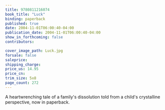 ```yaml
---
title: 9780811216074
book_title: "Luck"
binding: paperback
published: true
date: 2004-11-01T06:00:40-04:00
publication_date: 2004-11-01T06:00:40-04:00
show_in_forthcoming: false
contributors:

cover_image_path: Luck.jpg
forsale: false
saleprice:
shipping_charge:
price_us: 14.95
price_cn:
trim_size: 5x8
page_count: 272
---
```

A heartwrenching tale of a family's dissolution told from a child's crystalline perspective, now in paperback.

